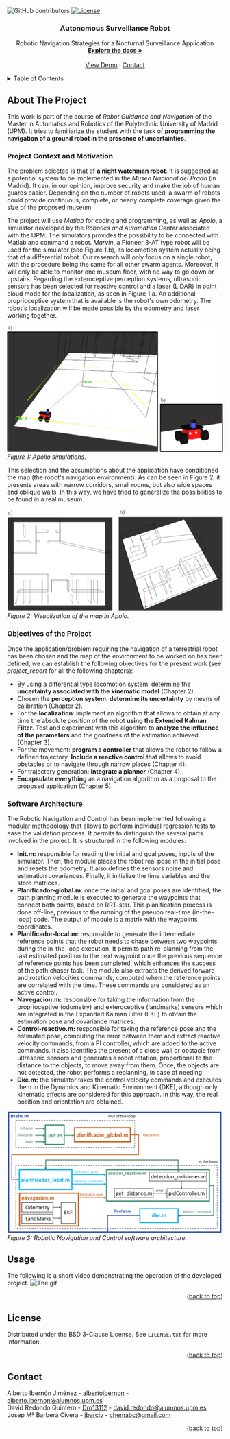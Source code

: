 <a name="readme-top"></a>

![GitHub contributors](https://img.shields.io/github/contributors/albertoibernon/Autonomous_Surveillance_Robot)
[![License](https://img.shields.io/badge/License-BSD_3--Clause-blue.svg)](https://opensource.org/licenses/BSD-3-Clause)
<br />
<div align="center">
  
  <h3 align="center">Autonomous Surveillance Robot</h3>

  <p align="center">
    Robotic Navigation Strategies for a Nocturnal Surveillance Application
    <br />
    <a href="https://github.com/albertoibernon/Autonomous_Surveillance_Robot/blob/main/project_report/Guiado_y_Navegacion.pdf"><strong>Explore the docs »</strong></a>
    <br />
    <br />
    <a href="#usage">View Demo</a>
    ·
    <a href="#contact">Contact</a>
  </p>
</div>



<!-- TABLE OF CONTENTS -->
<details>
  <summary>Table of Contents</summary>
  <ol>
    <li>
      <a href="#about-the-project">About The Project</a>
      <ul>
        <li><a href="#project-context-and-motivation">Project Context and Motivation</a></li>
        <li><a href="#objectives-of-the-project">Objectives of the Project</a></li>
        <li><a href="#software-architecture">Software Architecture</a></li>
      </ul>
    </li>
    <li><a href="#usage">Usage</a></li>
    <li><a href="#license">License</a></li>
    <li><a href="#contact">Contact</a></li>
  </ol>
</details>



<!-- ABOUT THE PROJECT -->
## About The Project


This work is part of the course of *Robot Guidance and Navigation* of the Master in Automatics and Robotics of the Polytechnic University of Madrid (UPM). It tries to familiarize the student with the task of **programming the navigation of a ground robot in the presence of uncertainties**.

### Project Context and Motivation

The problem selected is that of **a night watchman robot**. It is suggested as a potential system to be implemented in the *Museo Nacional del Prado* (in Madrid). It can, in our opinion, improve security and make the job of human guards easier. Depending on the number of robots used, a swarm of robots could provide continuous, complete, or nearly complete coverage given the size of the proposed museum.

The project will use *Matlab* for coding and programming, as well as *Apolo*, a simulator developed by the *Robotics and Automation Center* associated with the UPM. The simulators provides the possibility to be connected with Matlab and command a robot. *Marvin*, a Pioneer 3-AT type robot will be used for the simulator (see Figure 1.b), its locomotion system actually being that of a differential robot. Our research will only focus on a single robot, with the procedure being the same for all other swarm agents. Moreover, it will only be able to monitor one museum floor, with no way to go down or upstairs. Regarding the exteroceptive perception systems, ultrasonic sensors has been selected for reactive control and a laser (LIDAR) in point cloud mode for the localization, as seen in Figure 1.a. An additional proprioceptive system that is available is the robot's own odometry. The robot's localization will be made possible by the odometry and laser working together.

![Apollo simulations](./figs/marvin_and_laser.png)
*Figure 1: Apollo simulations.*

This selection and the assumptions about the application have conditioned the map (the robot's navigation environment). As can be seen in Figure 2, it presents areas with narrow corridors, small rooms, but also wide spaces and oblique walls. In this way, we have tried to generalize the possibilities to be found in a real museum.

![Visualization of the map in Apolo. (a) Top view. (b) Perspective view.](figs/map.png)
*Figure 2: Visualization of the map in Apolo.*

### Objectives of the Project

Once the application/problem requiring the navigation of a terrestrial robot has been chosen and the map of the environment to be worked on has been defined, we can establish the following objectives for the present work (see *project_report* for all the following chapters):

- By using a differential type locomotion system: determine the **uncertainty associated with the kinematic model** (Chapter 2).
- Chosen the **perception system**: **determine its uncertainty** by means of calibration (Chapter 2).
- For the **localization**: implement an algorithm that allows to obtain at any time the absolute position of the robot **using the Extended Kalman Filter**. Test and experiment with this algorithm to **analyze the influence of the parameters** and the goodness of the estimation achieved (Chapter 3).
- For the movement: **program a controller** that allows the robot to follow a defined trajectory. **Include a reactive control** that allows to avoid obstacles or to navigate through narrow places (Chapter 4).
- For trajectory generation: **integrate a planner** (Chapter 4).
- **Encapsulate everything** as a navigation algorithm as a proposal to the proposed application (Chapter 5).

### Software Architecture

The Robotic Navigation and Control has been implemented following a modular methodology that allows to perform individual regression tests to ease the validation process. It permits to distinguish the several parts involved in the project. It is structured in the following modules:

- **Init.m:** responsible for reading the initial and goal poses, inputs of the simulator. Then, the module places the robot real pose in the initial pose and resets the odometry. It also defines the sensors noise and estimation covariances. Finally, it initialize the time variables and the store matrices.
- **Planificador-global.m:** once the initial and goal poses are identified, the path planning module is executed to generate the waypoints that connect both points, based on RRT-star. This planification process is done off-line, previous to the running of the pseudo real-time (in-the-loop) code. The output of module is a matrix with the waypoints coordinates.
- **Planificador-local.m:** responsible to generate the intermediate reference points that the robot needs to chase between two waypoints during the in-the-loop execution. It permits path re-planning from the last estimated position to the next waypoint once the previous sequence of reference points has been completed, which enhances the success of the path chaser task. The module also extracts the derived forward and rotation velocities commands, computed when the reference points are correlated with the time. These commands are considered as an active control.
- **Navegacion.m:** responsible for taking the information from the proprioceptive (odometry) and exteroceptive (landmarks) sensors which are integrated in the Expanded Kalman Filter (EKF) to obtain the estimation pose and covariance matrices.
- **Control-reactivo.m:** responsible for taking the reference pose and the estimated pose, computing the error between them and extract reactive velocity commands, from a PI controller, which are added to the active commands. It also identifies the present of a close wall or obstacle from ultrasonic sensors and generates a robot rotation, proportional to the distance to the objects, to move away from them. Once, the objects are not detected, the robot performs a replanning, in case of needing.
- **Dke.m:** the simulator takes the control velocity commands and executes them in the Dynamics and Kinematic Environment (DKE), although only kinematic effects are considered for this approach. In this way, the real position and orientation are obtained.

![Robotic Navigation and Control software architecture](figs/architecture.png)
*Figure 3: Robotic Navigation and Control software architecture.*

## Usage
The following is a short video demonstrating the operation of the developed project.
![The gif](./figs/demo.gif)

<p align="right">(<a href="#readme-top">back to top</a>)</p>

<!-- LICENSE -->
## License

Distributed under the BSD 3-Clause License. See `LICENSE.txt` for more information.

<p align="right">(<a href="#readme-top">back to top</a>)</p>


<!-- CONTACT -->
## Contact
Alberto Ibernón Jiménez - [albertoibernon](https://github.com/jbarciv) - alberto.ibernon@alumnos.upm.es\
David Redondo Quintero - [Drq13112](https://github.com/Drq13112) - david.redondo@alumnos.upm.es\
Josep Mª Barberá Civera - [jbarciv](https://github.com/jbarciv) - chemabc@gmail.com

<p align="right">(<a href="#readme-top">back to top</a>)</p>

